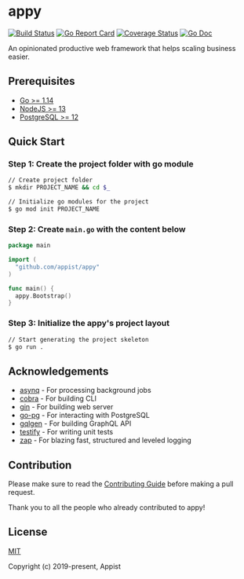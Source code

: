 # appy

[![Build Status](https://github.com/appist/appy/workflows/Unit%20Test/badge.svg)](https://github.com/appist/appy/actions?workflow=Unit+Test)
[![Go Report Card](https://goreportcard.com/badge/github.com/appist/appy)](https://goreportcard.com/report/github.com/appist/appy)
[![Coverage Status](https://img.shields.io/codecov/c/gh/appist/appy.svg?logo=codecov)](https://codecov.io/gh/appist/appy)
[![Go Doc](http://img.shields.io/badge/godoc-reference-5272B4.svg)](https://pkg.go.dev/github.com/appist/appy?tab=doc)

An opinionated productive web framework that helps scaling business easier.

## Prerequisites

- [Go >= 1.14](https://golang.org/dl/)
- [NodeJS >= 13](https://nodejs.org/en/download/)
- [PostgreSQL >= 12](https://www.postgresql.org/download/)

## Quick Start

### Step 1: Create the project folder with go module

```sh
// Create project folder
$ mkdir PROJECT_NAME && cd $_

// Initialize go modules for the project
$ go mod init PROJECT_NAME
```

### Step 2: Create `main.go` with the content below

```go
package main

import (
  "github.com/appist/appy"
)

func main() {
  appy.Bootstrap()
}
```

### Step 3: Initialize the appy's project layout

```sh
// Start generating the project skeleton
$ go run .
```

## Acknowledgements

- [asynq](https://github.com/hibiken/asynq) - For processing background jobs
- [cobra](https://github.com/spf13/cobra) - For building CLI
- [gin](https://github.com/gin-gonic/gin) - For building web server
- [go-pg](https://github.com/go-pg/pg) - For interacting with PostgreSQL
- [gqlgen](https://gqlgen.com/) - For building GraphQL API
- [testify](https://github.com/stretchr/testify) - For writing unit tests
- [zap](https://github.com/uber-go/zap) - For blazing fast, structured and leveled logging

## Contribution

Please make sure to read the [Contributing Guide](https://github.com/appist/appy/blob/master/.github/CONTRIBUTING.md) before making a pull request.

Thank you to all the people who already contributed to appy!

## License

[MIT](http://opensource.org/licenses/MIT)

Copyright (c) 2019-present, Appist

